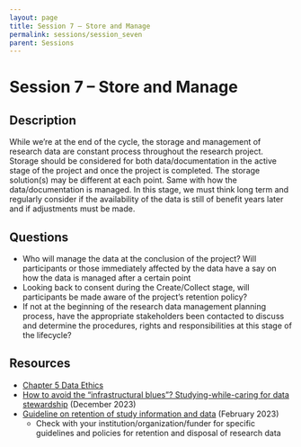 ```yaml
---
layout: page
title: Session 7 – Store and Manage
permalink: sessions/session_seven
parent: Sessions
---
```


# Session 7 – Store and Manage

## Description

While we’re at the end of the cycle, the storage and management of research data are constant process throughout the research project. Storage should be considered for both data/documentation in the active stage of the project and once the project is completed. The storage solution(s) may be different at each point. Same with how the data/documentation is managed. In this stage, we must think long term and regularly consider if the availability of the data is still of benefit years later and if adjustments must be made.

## Questions

- Who will manage the data at the conclusion of the project? Will participants or those immediately affected by the data have a say on how the data is managed after a certain point
- Looking back to consent during the Create/Collect stage, will participants be made aware of the project’s retention policy?
- If not at the beginning of the research data management planning process, have the appropriate stakeholders been contacted to discuss and determine the procedures, rights and responsibilities at this stage of the lifecycle?

## Resources

- [Chapter 5 Data Ethics](https://hutchdatascience.org/Ethical_Data_Handling_for_Cancer_Research/data-ethics.html)
- [How to avoid the “infrastructural blues”? Studying-while-caring for data stewardship](https://doi.org/10.1111/napa.12208) (December 2023)
- [Guideline on retention of study information and data](https://uwaterloo.ca/research/office-research-ethics/research-human-participants/pre-submission-and-training/human-research-guidelines-policies-and-resources/guideline-retention-study-information-and-data) (February 2023)
  - Check with your institution/organization/funder for specific guidelines and policies for retention and disposal of research data 
